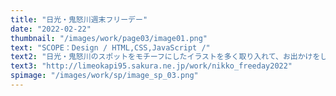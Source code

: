 ```yaml
---
title: "日光・鬼怒川週末フリーデー"
date: "2022-02-22"
thumbnail: "/images/work/page03/image01.png"
text: "SCOPE：Design / HTML,CSS,JavaScript /"
text2: "日光・鬼怒川のスポットをモチーフにしたイラストを多く取り入れて、お出かけをしたくなるイメージで制作させていただきました。フォントサイズを大きくすることで視認性と協調性を高めています。また、開催期間が2月と言うこともあり寒さを連想させないオレンジ色をベースに暖かい気持ちでお出かけしていただきたいと思いを込めております。"
text3: "http://limeokapi95.sakura.ne.jp/work/nikko_freeday2022"
spimage: "/images/work/sp/image_sp_03.png"
---
```


